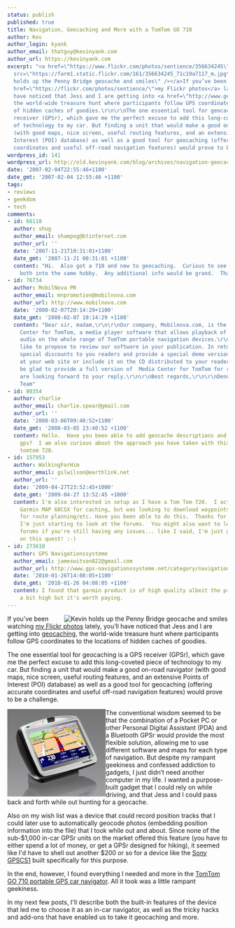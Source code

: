 ```yaml
---
status: publish
published: true
title: Navigation, Geocaching and More with a TomTom GO 710
author: Kev
author_login: kyank
author_email: thatguy@kevinyank.com
author_url: https://kevinyank.com
excerpt: "<a href=\"https://www.flickr.com/photos/sentience/356634245\"><img align=\"right\"
  src=\"https://farm1.static.flickr.com/161/356634245_71c19a7117_m.jpg\" alt=\"Kevin
  holds up the Penny Bridge geocache and smiles\" /></a>If you’ve been watching <a
  href=\"https://flickr.com/photos/sentience/\">my Flickr photos</a> lately, you’ll
  have noticed that Jess and I are getting into <a href=\"http://www.geocaching.com/\">geocaching</a>,
  the world-wide treasure hunt where participants follow GPS coordinates to the locations
  of hidden caches of goodies.\r\n\r\nThe one essential tool for geocaching is a GPS
  receiver (GPSr), which gave me the perfect excuse to add this long-coveted piece
  of technology to my car. But finding a unit that would make a good on-road navigator
  (with good maps, nice screen, useful routing features, and an extensive Points of
  Interest (POI) database) as well as a good tool for geocaching (offering accurate
  coordinates and useful off-road navigation features) would prove to be a challenge.\r\n\r\n"
wordpress_id: 141
wordpress_url: http://old.kevinyank.com/blog/archives/navigation-geocaching-and-more-with-a-tomtom-go-710/
date: '2007-02-04T22:55:46+1100'
date_gmt: '2007-02-04 12:55:46 +1100'
tags:
- reviews
- geekdom
- tech
comments:
- id: 66118
  author: shug
  author_email: shampog@btinternet.com
  author_url: ''
  date: '2007-11-21T10:31:01+1100'
  date_gmt: '2007-11-21 00:31:01 +1100'
  content: "Hi.  Also got a 710 and new to geocaching.  Curious to see how i can combine
    both into the same hobby.  Any additional info would be grand.  Thanks\r\n\r\nShug"
- id: 76734
  author: MobilNova PR
  author_email: mnpromotion@mobilnova.com
  author_url: http://www.mobilnova.com
  date: '2008-02-07T20:14:29+1100'
  date_gmt: '2008-02-07 10:14:29 +1100'
  content: "Dear sir, madam,\r\n\r\nOur company, Mobilnova.com, is the maker of Media
    Center for TomTom, a media player software that allows playback of video and MP3
    audio on the whole range of TomTom portable navigation devices.\r\n\r\nWe would
    like to propose to review our software in your publication. In return we can offer
    special discounts to you readers and provide a special demo version of our software
    at your web site or include it on the CD distributed to your readers.\r\nWe would
    be glad to provide a full version of  Media Center for TomTom for review purposes.\r\n\r\nWe
    are looking forward to your reply.\r\n\r\nBest regards,\r\n\r\nDennis\r\nMobilnova
    Team"
- id: 80354
  author: charlie
  author_email: charlie.spear@gmail.com
  author_url: ''
  date: '2008-03-06T09:40:52+1100'
  date_gmt: '2008-03-05 23:40:52 +1100'
  content: Hello.  Have you been able to add geocache descriptions and logs to your
    gps?  I am also curious about the approach you have taken with this.  I have a
    tomtom 720.
- id: 157953
  author: WalkingForHim
  author_email: gslwilson@earthlink.net
  author_url: ''
  date: '2009-04-27T23:52:45+1000'
  date_gmt: '2009-04-27 13:52:45 +1000'
  content: I'm also interested in setup as I have a Tom Tom 720.  I actually use a
    Garmin MAP 60CSX for caching, but was looking to download waypoints into my 720
    for route planning/etc. Have you been able to do this.  Thanks for any feedback...
    I'm just starting to look at the forums.  You might also want to look at the www.geocaching.com
    forums if you're still having any issues... like I said, I'm just getting started
    on this quest! :-)
- id: 273610
  author: GPS Navigationssysteme
  author_email: jameswitson822@gmail.com
  author_url: http://www.gps-navigationssysteme.net/category/navigationssysteme
  date: '2010-01-26T14:08:05+1100'
  date_gmt: '2010-01-26 04:08:05 +1100'
  content: I found that garmin product is of high quality albeit the price is also
    a bit high but it's worth paying.
---
```

<p><a href="https://www.flickr.com/photos/sentience/356634245"><img align="right" src="https://farm1.static.flickr.com/161/356634245_71c19a7117_m.jpg" alt="Kevin holds up the Penny Bridge geocache and smiles" /></a>If you’ve been watching <a href="http://flickr.com/photos/sentience/">my Flickr photos</a> lately, you’ll have noticed that Jess and I are getting into <a href="http://www.geocaching.com/">geocaching</a>, the world-wide treasure hunt where participants follow GPS coordinates to the locations of hidden caches of goodies.</p>
<p>The one essential tool for geocaching is a GPS receiver (GPSr), which gave me the perfect excuse to add this long-coveted piece of technology to my car. But finding a unit that would make a good on-road navigator (with good maps, nice screen, useful routing features, and an extensive Points of Interest (POI) database) as well as a good tool for geocaching (offering accurate coordinates and useful off-road navigation features) would prove to be a challenge.</p>
<p><a id="more"></a><a id="more-141"></a><a href="http://www.tomtom.com/products/product.php?ID=211"><img align="left" title="TomTom GO 710" alt="TomTom GO 710" id="image140" src="/assets/wp-content/uploads/2007/01/ttg710.jpg" /></a>The conventional wisdom seemed to be that the combination of a Pocket PC or other Personal Digital Assistant (PDA) and a Bluetooth GPSr would provide the most flexible solution, allowing me to use different software and maps for each type of navigation. But despite my rampant geekiness and confessed addiction to gadgets, I just didn’t need another computer in my life. I wanted a purpose-built gadget that I could rely on while driving, and that Jess and I could pass back and forth while out hunting for a geocache.</p>
<p>Also on my wish list was a device that could record position tracks that I could later use to automatically geocode photos (embedding position information into the file) that I took while out and about. Since none of the sub-$1,000 in-car GPSr units on the market offered this feature (you have to either spend a lot of money, or get a GPSr designed for hiking), it seemed like I'd have to shell out another $200 or so for a device like the <a href="http://www.sony.com.au/dis/dis/catalog/product.jsp?id=GPSCS1">Sony GPSCS1</a> built specifically for this purpose.</p>
<p>In the end, however, I found everything I needed and more in the <a href="http://www.tomtom.com/products/product.php?ID=211">TomTom GO 710 portable GPS car navigator</a>. All it took was a little rampant geekiness.</p>
<p>In my next few posts, I'll describe both the built-in features of the device that led me to choose it as an in-car navigator, as well as the tricky hacks and add-ons that have enabled us to take it geocaching and more.</p>
